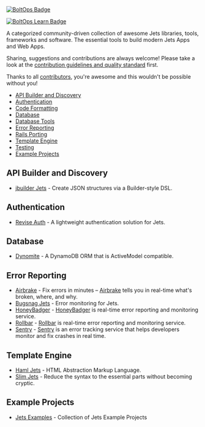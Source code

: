 [![BoltOps Badge](https://img.boltops.com/boltops/badges/boltops-badge.png)](https://www.boltops.com)

[![BoltOps Learn Badge](https://img.boltops.com/boltops-learn/boltops-learn.png)](https://learn.boltops.com)

A categorized community-driven collection of awesome Jets libraries, tools, frameworks and software. The essential tools to build modern Jets Apps and Web Apps.

Sharing, suggestions and contributions are always welcome! Please take a look at the [contribution guidelines and quality standard](https://github.com/boltops-tools/awesome-jets/blob/main/CONTRIBUTING.md) first.

Thanks to all [contributors](https://github.com/boltops-tools/awesome-jets/graphs/contributors), you're awesome and this wouldn't be possible without you!

* [API Builder and Discovery](#api-builder-and-discovery)
* [Authentication](#authentication)
* [Code Formatting](#code-formatting)
* [Database](#database)
* [Database Tools](#database-tools)
* [Error Reporting](#error-reporting)
* [Rails Porting](#error-reporting)
* [Template Engine](#template-engine)
* [Testing](#testing)
* [Example Projects](#example-projects)

## API Builder and Discovery

* [jbuilder Jets](https://github.com/tanukiti1987/jbuilder-jets) - Create JSON structures via a Builder-style DSL.

## Authentication 

* [Revise Auth](https://github.com/jeremiahlukus/revise_auth-jets) - A lightweight authentication solution for Jets.


## Database

* [Dynomite](https://github.com/boltops-tools/dynomite) - A DynamoDB ORM that is ActiveModel compatible.


## Error Reporting

* [Airbrake](https://github.com/tongueroo/airbrake-jets) - Fix errors in minutes – [Airbrake](https://airbrake.io) tells you in real-time what's broken, where, and why.
* [Bugsnag Jets](https://github.com/tgeselle/bugsnag-jets) - Error monitoring for Jets.
* [HoneyBadger](https://github.com/tongueroo/honeybadger-jets) - [HoneyBadger](https://honeybadger.com/) is real-time error reporting and monitoring service.
* [Rollbar](https://github.com/tongueroo/rollbar-jets) - [Rollbar](https://rollbar.com/) is real-time error reporting and monitoring service.
* [Sentry](https://github.com/tongueroo/sentry-jets) - [Sentry](https://sentry.io) is an error tracking service that helps developers monitor and fix crashes in real time.


## Template Engine

* [Haml Jets](https://github.com/ceritium/haml-jets) - HTML Abstraction Markup Language.
* [Slim Jets](https://github.com/tongueroo/slim-jets) - Reduce the syntax to the essential parts without becoming cryptic.


## Example Projects

* [Jets Examples](https://github.com/tongueroo/jets-examples) - Collection of Jets Example Projects

